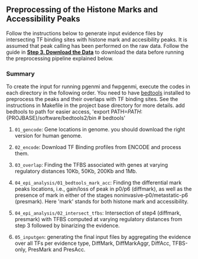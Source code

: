## Preprocessing of the Histone Marks and Accessibility Peaks
Follow the instructions below to generate input evidence files by intersecting TF binding sites with histone mark and accesibility peaks.
It is assumed that peak calling has been performed on the raw data. Follow the guide in **[Step 3. Download the Data]([https://github.com/sabagh1994/fw-pGENMi/master](https://github.com/sabagh1994/fw-pGENMi/blob/master/README.md))** to download the data before running the preprocessing pipeline explained below. 

### Summary


To create the input for running pgenmi and fwpgenmi, execute the codes in each directory in the following order.
You need to have [bedtools](https://bedtools.readthedocs.io/en/latest/) installed to preprocess the peaks and their overlaps with TF binding sites.
See the instructions in Makefile in the project base directory for more details. 
add bedtools to path for easier access, 'export PATH=$PATH:${PROJBASE}/software/bedtools2/bin # bedtools'

1. `01_gencode`: Gene locations in genome. you should download the right version for human genome.
2. `02_encode`: Download TF Binding profiles from ENCODE and process them.
3. `03_overlap`: Finding the TFBS associated with genes at varying regulatory distances 10Kb, 50Kb, 200Kb and 1Mb.
4. `04_epi_analysis/01_bedtools_mark_acc`: Finding the differential mark peaks locations, i.e., gain/loss of peak in p0/p6 (diffmark), 
                                           as well as the presence of mark in either of the stages noninvasive-p0/metastatic-p6 (presmark).
                                           Here 'mark' stands for both histone mark and accessibility.
                                           
5. `04_epi_analysis/02_intersect_tfbs`: Intersection of step4 (diffmark, presmark) with TFBS computed at varying regulatory distances
                                        from step 3 followed by binarizing the evidence.
6. `05_inputgen`: generating the final input files by aggregating the evidence over all TFs per evidence type, DiffMark, DiffMarkAggr, DiffAcc, TFBS-only, PresMark and PresAcc.

